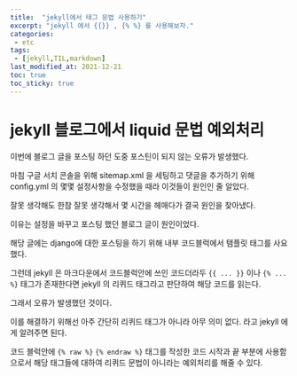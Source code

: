 ```yaml
---
title:  "jekyll에서 태그 문법 사용하기"
excerpt: "jekyll 에서 {{}} , {% %} 를 사용해보자."
categories:
 - etc
tags:
 - [jekyll,TIL,markdown]
last_modified_at: 2021-12-21
toc: true
toc_sticky: true
---
```


# jekyll  블로그에서 liquid 문법 예외처리





이번에 블로그 글을 포스팅 하던 도중 포스틴이 되지 않는 오류가 발생했다.



마침 구글 서치 콘솔을 위해 sitemap.xml 을 세팅하고 댓글을 추가하기 위해 config.yml 의 몇몇 설정사항을 수정했을 때라 이것들이 원인인 줄 알았다.



잘못 생각해도 한참 잘못 생각해서 몇 시간을 헤매다가 결국 원인을 찾아냈다.



이유는 설정을 바꾸고 포스팅 했던 블로그 글이 원인이었다.



해당 글에는 django에 대한 포스팅을 하기 위해 내부 코드블럭에서 탬플릿 태그를 사요했다.



그런데 jekyll 은 마크다운에서 코드블럭안에 쓰인 코드더라두 `{{ ... }}` 이나 `{% ... %}` 태그가 존재한다면 jekyll 의 리퀴드 태그라고 판단하여 해당 코드를 읽는다.



그래서 오류가 발생했던 것이다.



이를 해결하기 위해선 아주 간단히 리퀴드 태그가 아니라 아무 의미 없다. 라고 jekyll 에게 알려주면 된다.



코드 블럭안에 `{% raw %}` `{% endraw %}` 태그를 작성한 코드 시작과 끝 부분에 사용함으로서 해당 태그들에 대하여 리퀴드 문법이 아니라는 예외처리를 해줄 수 있다.



 